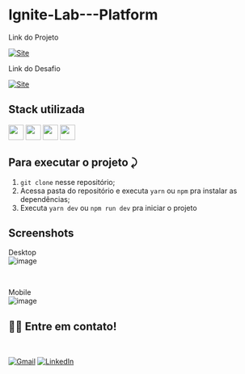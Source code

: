 # Ignite-Lab---Platform

Link do Projeto

<a link href="https://ignite-lab-platform-joanderson337.vercel.app/" target="_blank">![Site](https://shields.io/badge/acessar-Site-green?&style=for-the-badge)</a>

Link do Desafio

<a link href="https://www.figma.com/file/S2J8xxlqZGQKFhf6UDpb0D/Plataforma-de-evento---Ignite-Lab-(Community)?node-id=0%3A1" target="_blank">![Site](https://shields.io/badge/acessar-Site-green?&style=for-the-badge)</a>


## Stack utilizada
<img width="30px" src="https://cdn.jsdelivr.net/gh/devicons/devicon/icons/react/react-original.svg"/> <img width="30px" src="https://cdn.jsdelivr.net/gh/devicons/devicon/icons/redux/redux-original.svg"/> <img width="30px" src="https://cdn.jsdelivr.net/gh/devicons/devicon/icons/tailwindcss/tailwindcss-plain.svg" /> <img width="30px" src="https://cdn.jsdelivr.net/gh/devicons/devicon/icons/graphql/graphql-plain.svg" />



## Para executar o projeto ⤸

1. `git clone` nesse repositório;
2. Acessa pasta do repositório e executa `yarn` ou `npm` pra instalar as dependências;
3. Executa `yarn dev` ou `npm run dev` pra iniciar o projeto

## Screenshots

Desktop
<br>
![image](https://user-images.githubusercontent.com/77758027/175783357-adff1a79-ce1f-4afc-a058-08b979338819.png)


<br>

Mobile
<br>
![image](https://user-images.githubusercontent.com/77758027/175783375-1f7ba214-5f95-4b31-8b98-54bf3459b516.png)



## 👋🏽 Entre em contato!
<br/>


 <a href="mailto:jhonny_040996@hotmail.com">![Gmail](https://img.shields.io/badge/Gmail-D14836?style=for-the-badge&logo=gmail&logoColor=white)</a>
 <a href="https://www.linkedin.com/in/joandersonsilva337/" target="_blank">![LinkedIn](https://img.shields.io/badge/linkedin-%230077B5.svg?style=for-the-badge&logo=linkedin&logoColor=white)</a> 



